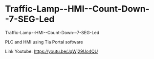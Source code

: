 # Traffic-Lamp--HMI--Count-Down--7-SEG-Led
Traffic-Lamp--HMI--Count-Down--7-SEG-Led

PLC and HMI using Tia Portal software

Link Youtube: https://youtu.be/JqWj29Uo4QU

